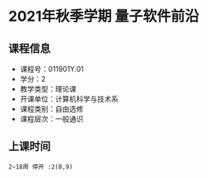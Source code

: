 # 2021年秋季学期 量子软件前沿 






## 课程信息

- 课程号：011901Y.01
- 学分：2
- 教学类型：理论课
- 开课单位：计算机科学与技术系
- 课程类别：自由选修
- 课程层次：一般通识

## 上课时间

```
2~18周 停开 :2(8,9)
```

